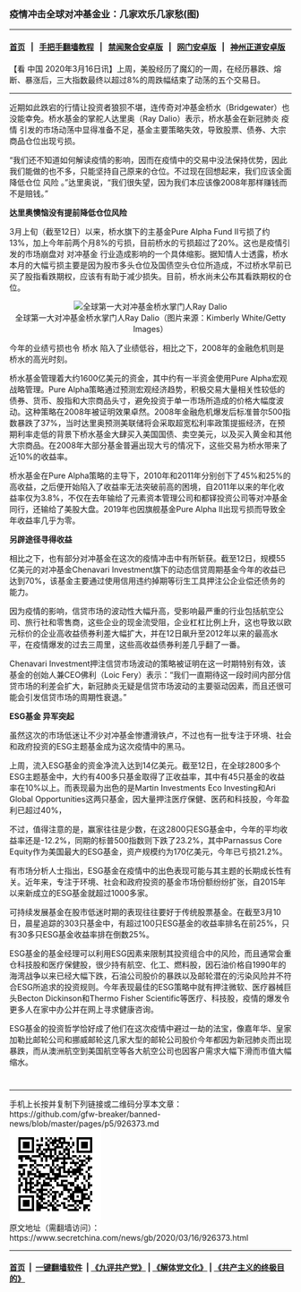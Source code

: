 ### 疫情冲击全球对冲基金业：几家欢乐几家愁(图)
------------------------

#### [首页](https://github.com/gfw-breaker/banned-news/blob/master/README.md) &nbsp;&nbsp;|&nbsp;&nbsp; [手把手翻墙教程](https://github.com/gfw-breaker/guides/wiki) &nbsp;&nbsp;|&nbsp;&nbsp; [禁闻聚合安卓版](https://github.com/gfw-breaker/bn-android) &nbsp;&nbsp;|&nbsp;&nbsp; [网门安卓版](https://github.com/oGate2/oGate) &nbsp;&nbsp;|&nbsp;&nbsp; [神州正道安卓版](https://github.com/SzzdOgate/update) 



<div class="article_right" style="fone-color:#000">
 <p>
  【看
  <span href="https://www.secretchina.com" target="_blank">
   中国
  </span>
  2020年3月16日讯】上周，美股经历了魔幻的一周，在经历暴跌、熔断、暴涨后，三大指数最终以超过8%的周跌幅结束了动荡的五个交易日。
  <span id="hideid" name="hideid" style="color:red;display:none;">
   <span href="https://www.secretchina.com">
   </span>
  </span>
 </p>
 <div id="txt-mid1-t21-2017">
  

---


  </div>
 </div>
 <p>
  近期如此跌宕的行情让投资者狼狈不堪，连传奇对冲基金桥水（Bridgewater）也没能幸免。桥水基金的掌舵人达里奥（Ray Dalio）表示，桥水基金在新冠肺炎
  <span href="https://www.secretchina.com/news/gb/tag/疫情" target="_blank">
   疫情
  </span>
  引发的市场动荡中显得准备不足，基金主要策略失效，导致股票、债券、大宗商品仓位出现亏损。
  <span id="hideid" name="hideid" style="color:red;display:none;">
   <span href="https://www.secretchina.com">
   </span>
  </span>
 </p>
 <p>
  “我们还不知道如何解读疫情的影响，因而在疫情中的交易中没法保持优势，因此我们能做的也不多，只能坚持自己原来的仓位。不过现在回想起来，我们应该全面降低仓位
  <span href="https://www.secretchina.com/news/gb/tag/风险" target="_blank">
   风险
  </span>
  。”达里奥说，“我们很失望，因为我们本应该像2008年那样赚钱而不是赔钱。”
 </p>
 <p>
  <strong>
   达里奥懊恼没有提前降低仓位风险
  </strong>
 </p>
 <p>
  3月上旬（截至12日）以来，桥水旗下的主基金Pure Alpha Fund II亏损了约13%，加上今年前两个月8%的亏损，目前桥水的亏损超过了20%。这也是疫情引发的市场崩盘对
  <span href="https://www.secretchina.com/news/gb/tag/对冲基金" target="_blank">
   对冲基金
  </span>
  行业造成影响的一个具体缩影。据知情人士透露，桥水本月的大幅亏损主要是因为股市多头仓位及国债空头仓位所造成，不过桥水早前已买了股指看跌期权，应该有有助于减少损失。目前，桥水尚未公布其看跌期权的仓位。
 </p>
 <p style="text-align: center;">
  <img alt="全球第一大对冲基金桥水掌门人Ray Dalio" src="//img3.secretchina.com/pic/2020/3-2/p2638952a387563188-ss.jpg" style="height:337px; width:600px"/>
  <br>
   全球第一大对冲基金桥水掌门人Ray Dalio（图片来源：Kimberly White/Getty Images）
  </br>
 </p>
 <p>
  今年的业绩亏损也令
  <span href="https://www.secretchina.com/news/gb/tag/桥水" target="_blank">
   桥水
  </span>
  陷入了业绩低谷，相比之下，2008年的金融危机则是桥水的高光时刻。
 </p>
 <p>
  桥水基金管理着大约1600亿美元的资金，其中约有一半资金使用Pure Alpha宏观战略管理。Pure Alpha策略通过预测宏观经济趋势，积极交易大量相关性较低的债券、货币、股指和大宗商品头寸，避免投资于单一市场所造成的价格大幅度波动。这种策略在2008年被证明效果卓然。2008年金融危机爆发后标准普尔500指数暴跌了37%，当时达里奥预测美联储将会采取超宽松利率政策提振经济，在预期利率走低的背景下桥水基金大肆买入美国国债、卖空美元，以及买入黄金和其他大宗商品。在2008年大部分基金普遍出现大亏的情况下，这些交易为桥水带来了近10%的收益率。
 </p>
 <p>
  桥水基金在Pure Alpha策略的主导下，2010年和2011年分别创下了45%和25%的高收益，之后便开始陷入了收益率无法突破前高的困境，自2011年以来的年化收益率仅为3.8%，不仅在去年输给了元素资本管理公司和都铎投资公司等对冲基金同行，还输给了美股大盘。2019年也因旗舰基金Pure Alpha II出现亏损而导致全年收益率几乎为零。
 </p>
 <p>
  <strong>
   另辟途径寻得收益
  </strong>
 </p>
 <p>
  相比之下，也有部分对冲基金在这次的疫情冲击中有所斩获。截至12日，规模55亿美元的对冲基金Chenavari Investment旗下的动态信贷周期基金今年的收益已达到70%，该基金主要通过使用信用违约掉期等衍生工具押注公企业偿还债务的能力。
 </p>
 <p>
  因为疫情的影响，信贷市场的波动性大幅升高，受影响最严重的行业包括航空公司、旅行社和零售商，这些企业的现金流受阻，企业杠杠比例上升，这也导致以欧元标价的企业高收益债券利差大幅扩大，并在12日飙升至2012年以来的最高水平，在疫情爆发的过去三周里，这些高收益债券利差几乎翻了一番。
 </p>
 <p>
  Chenavari Investment押注信贷市场波动的策略被证明在这一时期特别有效，该基金的创始人兼CEO佛利（Loic Fery）表示：“我们一直期待这一段时间内部分信贷市场的利差会扩大，新冠肺炎无疑是信贷市场波动的主要驱动因素，而且还很可能会引发信贷市场的周期性衰退。”
 </p>
 <p>
  <strong>
   <span href="https://www.secretchina.com/news/gb/tag/ESG基金" target="_blank">
    ESG基金
   </span>
   异军突起
  </strong>
 </p>
 <p>
  虽然这次的市场低迷让不少对冲基金惨遭滑铁卢，不过也有一批专注于环境、社会和政府投资的ESG主题基金成为这次疫情中的黑马。
 </p>
 <p>
  上周，流入ESG基金的资金净流入达到14亿美元。截至12日，在全球2800多个ESG主题基金中，大约有400多只基金取得了正收益率，其中有45只基金的收益率在10%以上。而表现最为出色的是Martin Investments Eco Investing和Ari Global Opportunities这两只基金，因大量押注医疗保健、医药和科技股，今年盈利已超过40%，
 </p>
 <p>
  不过，值得注意的是，赢家往往是少数，在这2800只ESG基金中，今年的平均收益率还是-12.2%，同期的标普500指数则下跌了23.2%，其中Parnassus Core Equity作为美国最大的ESG基金，资产规模约为170亿美元，今年已亏损21.2%。
 </p>
 <p>
  有市场分析人士指出，ESG基金在疫情中的出色表现可能与其主题的长期成长性有关。近年来，专注于环境、社会和政府投资的基金市场份额纷纷扩张，自2015年以来新成立的ESG基金就超过1000多家。
 </p>
 <p>
  可持续发展基金在股市低迷时期的表现往往要好于传统股票基金。在截至3月10日，晨星追踪的303只基金中，有超过100只ESG基金的收益率排名在前25%，只有30多只ESG基金收益率排在倒数25%。
 </p>
 <p>
  ESG基金的基金经理可以利用ESG因素来限制其投资组合中的风险，而且通常会重仓科技股和医疗保健股，很少持有航空、化工、燃料股，因石油价格自1990年的海湾战争以来已经大幅下跌，石油公司股价的暴跌以及邮轮潜在的污染风险并不符合ESG所追求的投资规则。今年表现最佳的ESG策略中就有押注微软、医疗器械巨头Becton Dickinson和Thermo Fisher Scientific等医疗、科技股，疫情的爆发令更多人在家中办公并在网上寻求健康咨询。
 </p>
 <p>
  ESG基金的投资哲学恰好成了他们在这次疫情中避过一劫的法宝，像嘉年华、皇家加勒比邮轮公司和挪威邮轮这几家大型的邮轮公司股价今年都因为新冠肺炎而出现暴跌，而从澳洲航空到美国航空等各大航空公司也因客户需求大幅下滑而市值大幅缩水。
  <center>
   <div>
    <div id="txt-mid2-t22-2017" style="display: block;  max-height: 351px;  overflow: hidden;">
     <div id="SC-21xxx">
     </div>
     <ins class="adsbygoogle" data-ad-client="ca-pub-1276641434651360" data-ad-format="auto" data-ad-slot="4301710469" data-full-width-responsive="true" style="display:block">
     </ins>
    </div>
   </div>
  </center>
  <div style="padding-top:12px;">
  </div>
 </p>
</div>

<hr/>
手机上长按并复制下列链接或二维码分享本文章：<br/>
https://github.com/gfw-breaker/banned-news/blob/master/pages/p5/926373.md <br/>
<a href='https://github.com/gfw-breaker/banned-news/blob/master/pages/p5/926373.md'><img src='https://github.com/gfw-breaker/banned-news/blob/master/pages/p5/926373.md.png'/></a> <br/>
原文地址（需翻墙访问）：https://www.secretchina.com/news/gb/2020/03/16/926373.html


------------------------
#### [首页](https://github.com/gfw-breaker/banned-news/blob/master/README.md) &nbsp;|&nbsp; [一键翻墙软件](https://github.com/gfw-breaker/nogfw/blob/master/README.md) &nbsp;| [《九评共产党》](https://github.com/gfw-breaker/9ping.md/blob/master/README.md#九评之一评共产党是什么) | [《解体党文化》](https://github.com/gfw-breaker/jtdwh.md/blob/master/README.md) | [《共产主义的终极目的》](https://github.com/gfw-breaker/gczydzjmd.md/blob/master/README.md)


<img src='http://gfw-breaker.win/banned-news/pages/p5/926373.md' width='0px' height='0px'/>